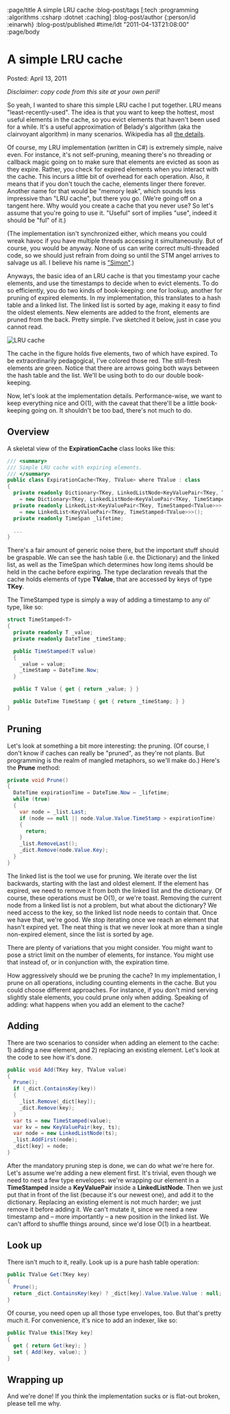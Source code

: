 :page/title A simple LRU cache
:blog-post/tags [:tech :programming :algorithms :csharp :dotnet :caching]
:blog-post/author {:person/id :einarwh}
:blog-post/published #time/ldt "2011-04-13T21:08:00"
:page/body

# A simple LRU cache

Posted: April 13, 2011 

_Disclaimer: copy code from this site at your own peril!_

So yeah, I wanted to share this simple LRU cache I put together. LRU means "least-recently-used". The idea is that you want to keep the hottest, most useful elements in the cache, so you evict elements that haven't been used for a while. It's a useful approximation of Belady's algorithm (aka the clairvoyant algorithm) in many scenarios. Wikipedia has all [the details](http://en.wikipedia.org/wiki/Cache_algorithms).

Of course, my LRU implementation (written in C#) is extremely simple, naive even. For instance, it's not self-pruning, meaning there's no threading or callback magic going on to make sure that elements are evicted as soon as they expire. Rather, you check for expired elements when you interact with the cache. This incurs a little bit of overhead for each operation. Also, it means that if you don't touch the cache, elements linger there forever. Another name for that would be "memory leak", which sounds less impressive than "LRU cache", but there you go. (We're going off on a tangent here. Why would you create a cache that you never use? So let's assume that you're going to use it. "Useful" sort of implies "use", indeed it should be "ful" of it.)

(The implementation isn't synchronized either, which means you could wreak havoc if you have multiple threads accessing it simultaneously. But of course, you would be anyway. None of us can write correct multi-threaded code, so we should just refrain from doing so until the STM angel arrives to salvage us all. I believe his name is ["Simon"](https://www.youtube.com/watch?v=tve57vilywc).)

Anyways, the basic idea of an LRU cache is that you timestamp your cache elements, and use the timestamps to decide when to evict elements. To do so efficiently, you do two kinds of book-keeping: one for lookup, another for pruning of expired elements. In my implementation, this translates to a hash table and a linked list. The linked list is sorted by age, making it easy to find the oldest elements. New elements are added to the front, elements are pruned from the back. Pretty simple. I've sketched it below, just in case you cannot read.

![LRU cache](/images/lru-cache.png)

The cache in the figure holds five elements, two of which have expired. To be extraordinarily pedagogical, I've colored those red. The still-fresh elements are green. Notice that there are arrows going both ways between the hash table and the list. We'll be using both to do our double book-keeping.

Now, let's look at the implementation details. Performance-wise, we want to keep everything nice and O(1), with the caveat that there'll be a little book-keeping going on. It shouldn't be too bad, there's not much to do.

## Overview

A skeletal view of the **ExpirationCache** class looks like this:

```csharp
/// <summary>
/// Simple LRU cache with expiring elements.
/// </summary>
public class ExpirationCache<TKey, TValue> where TValue : class
{
  private readonly Dictionary<TKey, LinkedListNode<KeyValuePair<TKey, TimeStamped<TValue>>>> _dict 
    = new Dictionary<TKey, LinkedListNode<KeyValuePair<TKey, TimeStamped<TValue>>>>();
  private readonly LinkedList<KeyValuePair<TKey, TimeStamped<TValue>>> _list 
    = new LinkedList<KeyValuePair<TKey, TimeStamped<TValue>>>();
  private readonly TimeSpan _lifetime;

  ...
}
```

There's a fair amount of generic noise there, but the important stuff should be graspable. We can see the hash table (i.e. the Dictionary) and the linked list, as well as the TimeSpan which determines how long items should be held in the cache before expiring. The type declaration reveals that the cache holds elements of type **TValue**, that are accessed by keys of type **TKey**.

The TimeStamped type is simply a way of adding a timestamp to any ol' type, like so:

```csharp
struct TimeStamped<T>
{
  private readonly T _value;
  private readonly DateTime _timeStamp;

  public TimeStamped(T value)
  {
    _value = value;
    _timeStamp = DateTime.Now;
  }

  public T Value { get { return _value; } }

  public DateTime TimeStamp { get { return _timeStamp; } }
}
```

## Pruning

Let's look at something a bit more interesting: the pruning. (Of course, I don't know if caches can really be "pruned", as they're not plants. But programming is the realm of mangled metaphors, so we'll make do.) Here's the **Prune** method:

```csharp
private void Prune()
{
  DateTime expirationTime = DateTime.Now – _lifetime;
  while (true)
  {
    var node = _list.Last;
    if (node == null || node.Value.Value.TimeStamp > expirationTime)
    {
      return;
    }
    _list.RemoveLast();
    _dict.Remove(node.Value.Key);
  }
}
```

The linked list is the tool we use for pruning. We iterate over the list backwards, starting with the last and oldest element. If the element has expired, we need to remove it from both the linked list and the dictionary. Of course, these operations must be O(1), or we're toast. Removing the current node from a linked list is not a problem, but what about the dictionary? We need access to the key, so the linked list node needs to contain that. Once we have that, we're good. We stop iterating once we reach an element that hasn't expired yet. The neat thing is that we never look at more than a single non-expired element, since the list is sorted by age.

There are plenty of variations that you might consider. You might want to pose a strict limit on the number of elements, for instance. You might use that instead of, or in conjunction with, the expiration time.

How aggressively should we be pruning the cache? In my implementation, I prune on all operations, including counting elements in the cache. But you could choose different approaches. For instance, if you don't mind serving slightly stale elements, you could prune only when adding. Speaking of adding: what happens when you add an element to the cache?

## Adding

There are two scenarios to consider when adding an element to the cache: 1) adding a new element, and 2) replacing an existing element. Let's look at the code to see how it's done.

```csharp
public void Add(TKey key, TValue value)
{
  Prune();
  if (_dict.ContainsKey(key))
  {
    _list.Remove(_dict[key]);
    _dict.Remove(key);
  }
  var ts = new TimeStamped(value);
  var kv = new KeyValuePair(key, ts);
  var node = new LinkedListNode(ts);
  _list.AddFirst(node);
  _dict[key] = node;
}
```

After the mandatory pruning step is done, we can do what we're here for. Let's assume we're adding a new element first. It's trivial, even though we need to nest a few type envelopes: we're wrapping our element in a **TimeStamped** inside a **KeyValuePair** inside a **LinkedListNode**. Then we just put that in front of the list (because it's our newest one), and add it to the dictionary. Replacing an existing element is not much harder; we just remove it before adding it. We can't mutate it, since we need a new timestamp and – more importantly – a new position in the linked list. We can't afford to shuffle things around, since we'd lose O(1) in a heartbeat.

## Look up

There isn't much to it, really. Look up is a pure hash table operation:

```csharp
public TValue Get(TKey key)
{
  Prune();
  return _dict.ContainsKey(key) ? _dict[key].Value.Value.Value : null;
}
```

Of course, you need open up all those type envelopes, too. But that's pretty much it. For convenience, it's nice to add an indexer, like so:

```csharp
public TValue this[TKey key]
{
  get { return Get(key); }
  set { Add(key, value); }
}
```

## Wrapping up

And we're done! If you think the implementation sucks or is flat-out broken, please tell me why.
